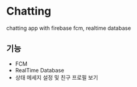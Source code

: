 # Chatting
 chatting app with firebase fcm, realtime database

## 기능
- FCM
- RealTime Database
- 상태 메세지 설정 및 친구 프로필 보기
